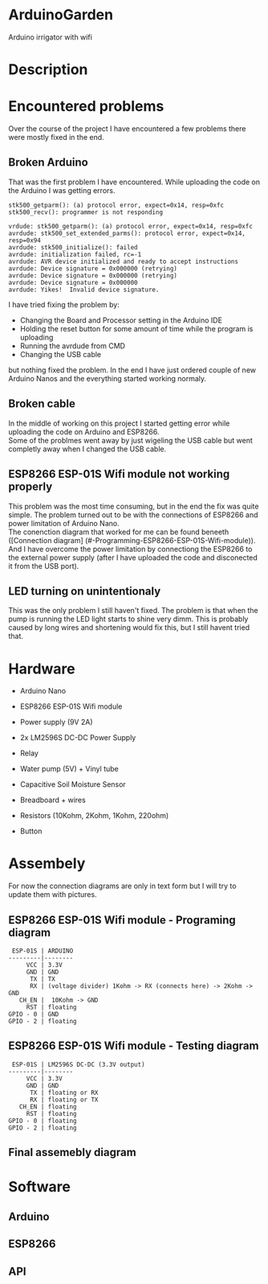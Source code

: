 # ArduinoGarden
Arduino irrigator with wifi

# Description

# Encountered problems
Over the course of the project I have encountered a few problems there were mostly fixed in the end.

## Broken Arduino
That was the first problem I have encountered. While uploading the code on the Arduino I was getting errors.

```
stk500_getparm(): (a) protocol error, expect=0x14, resp=0xfc
stk500_recv(): programmer is not responding

vrdude: stk500_getparm(): (a) protocol error, expect=0x14, resp=0xfc
avrdude: stk500_set_extended_parms(): protocol error, expect=0x14, resp=0x94
avrdude: stk500_initialize(): failed
avrdude: initialization failed, rc=-1
avrdude: AVR device initialized and ready to accept instructions
avrdude: Device signature = 0x000000 (retrying)
avrdude: Device signature = 0x000000 (retrying)
avrdude: Device signature = 0x000000
avrdude: Yikes!  Invalid device signature. 
```

I have tried fixing the problem by:
- Changing the Board and Processor setting in the Arduino IDE
- Holding the reset button for some amount of time while the program is uploading
- Running the avrdude from CMD
- Changing the USB cable

but nothing fixed the problem. In the end I have just ordered couple of new Arduino Nanos and the everything started working normaly.

## Broken cable
In the middle of working on this project I started getting error while uploading the code on Arduino and ESP8266.  
Some of the problmes went away by just wigeling the USB cable but went completly away when I changed the USB cable.

## ESP8266 ESP-01S Wifi module not working properly
This problem was the most time consuming, but in the end the fix was quite simple. The problem turned out to be with the connections of ESP8266 and power limitation of Arduino Nano.  
The conenction diagram that worked for me can be found beneeth ([Connection diagram] (#-Programming-ESP8266-ESP-01S-Wifi-module)).  
And I have overcome the power limitation by connectiong the ESP8266 to the external power supply (after I have uploaded the code and disconected it from the USB port).

## LED turning on unintentionaly
This was the only problem I still haven't fixed. The problem is that when the pump is running the LED light starts to shine very dimm. This is probably caused by long wires and shortening would fix this, but I still havent tried that.

# Hardware
- Arduino Nano  
- ESP8266 ESP-01S Wifi module

- Power supply (9V 2A)
- 2x LM2596S DC-DC Power Supply
- Relay
- Water pump (5V) + Vinyl tube
- Capacitive Soil Moisture Sensor
- Breadboard + wires
- Resistors (10Kohm, 2Kohm, 1Kohm, 220ohm)
- Button


# Assembely
For now the connection diagrams are only in text form but I will try to update them with pictures.

## ESP8266 ESP-01S Wifi module - Programing diagram
```
 ESP-01S | ARDUINO
---------|--------
     VCC | 3.3V
     GND | GND
      TX | TX
      RX | (voltage divider) 1Kohm -> RX (connects here) -> 2Kohm -> GND
   CH_EN |  10Kohm -> GND
     RST | floating
GPIO - 0 | GND
GPIO - 2 | floating
```

## ESP8266 ESP-01S Wifi module - Testing diagram
```
 ESP-01S | LM2596S DC-DC (3.3V output)
---------|--------
     VCC | 3.3V
     GND | GND
      TX | floating or RX
      RX | floating or TX
   CH_EN | floating
     RST | floating
GPIO - 0 | floating
GPIO - 2 | floating
```

## Final assemebly diagram


# Software
## Arduino
## ESP8266
## API
